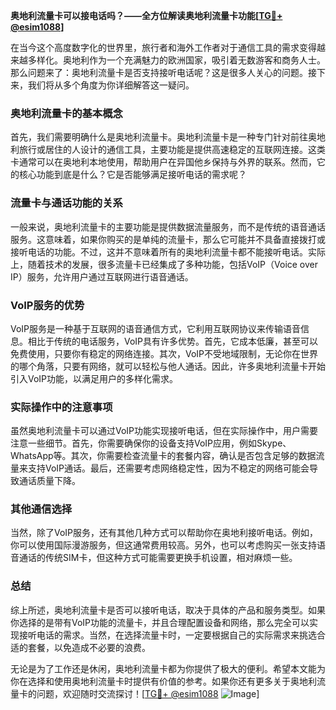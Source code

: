 **奥地利流量卡可以接电话吗？——全方位解读奥地利流量卡功能[[TG💪+ @esim1088](https://t.me/s/esim1088)]**

在当今这个高度数字化的世界里，旅行者和海外工作者对于通信工具的需求变得越来越多样化。奥地利作为一个充满魅力的欧洲国家，吸引着无数游客和商务人士。那么问题来了：奥地利流量卡是否支持接听电话呢？这是很多人关心的问题。接下来，我们将从多个角度为你详细解答这一疑问。

### 奥地利流量卡的基本概念

首先，我们需要明确什么是奥地利流量卡。奥地利流量卡是一种专门针对前往奥地利旅行或居住的人设计的通信工具，主要功能是提供高速稳定的互联网连接。这类卡通常可以在奥地利本地使用，帮助用户在异国他乡保持与外界的联系。然而，它的核心功能到底是什么？它是否能够满足接听电话的需求呢？

### 流量卡与通话功能的关系

一般来说，奥地利流量卡的主要功能是提供数据流量服务，而不是传统的语音通话服务。这意味着，如果你购买的是单纯的流量卡，那么它可能并不具备直接拨打或接听电话的功能。不过，这并不意味着所有的奥地利流量卡都不能接听电话。实际上，随着技术的发展，很多流量卡已经集成了多种功能，包括VoIP（Voice over IP）服务，允许用户通过互联网进行语音通话。

### VoIP服务的优势

VoIP服务是一种基于互联网的语音通信方式，它利用互联网协议来传输语音信息。相比于传统的电话服务，VoIP具有许多优势。首先，它成本低廉，甚至可以免费使用，只要你有稳定的网络连接。其次，VoIP不受地域限制，无论你在世界的哪个角落，只要有网络，就可以轻松与他人通话。因此，许多奥地利流量卡开始引入VoIP功能，以满足用户的多样化需求。

### 实际操作中的注意事项

虽然奥地利流量卡可以通过VoIP功能实现接听电话，但在实际操作中，用户需要注意一些细节。首先，你需要确保你的设备支持VoIP应用，例如Skype、WhatsApp等。其次，你需要检查流量卡的套餐内容，确认是否包含足够的数据流量来支持VoIP通话。最后，还需要考虑网络稳定性，因为不稳定的网络可能会导致通话质量下降。

### 其他通信选择

当然，除了VoIP服务，还有其他几种方式可以帮助你在奥地利接听电话。例如，你可以使用国际漫游服务，但这通常费用较高。另外，也可以考虑购买一张支持语音通话的传统SIM卡，但这种方式可能需要更换手机设置，相对麻烦一些。

### 总结

综上所述，奥地利流量卡是否可以接听电话，取决于具体的产品和服务类型。如果你选择的是带有VoIP功能的流量卡，并且合理配置设备和网络，那么完全可以实现接听电话的需求。当然，在选择流量卡时，一定要根据自己的实际需求来挑选合适的套餐，以免造成不必要的浪费。

无论是为了工作还是休闲，奥地利流量卡都为你提供了极大的便利。希望本文能为你在选择和使用奥地利流量卡时提供有价值的参考。如果你还有更多关于奥地利流量卡的问题，欢迎随时交流探讨！[[TG💪+ @esim1088](https://t.me/s/esim1088) ![Image](https://i.postimg.cc/4NQfJmqS/Snipaste-2025-05-13-00-14-12.png)]